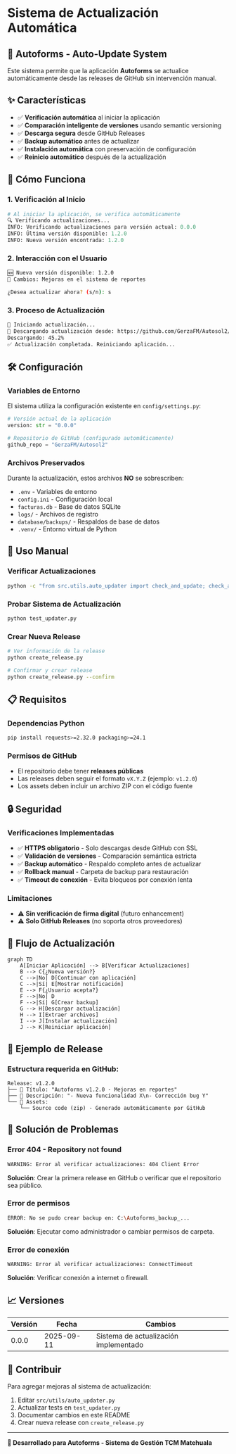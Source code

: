 # Sistema de Actualización Automática

## 🔄 Autoforms - Auto-Update System

Este sistema permite que la aplicación **Autoforms** se actualice automáticamente desde las releases de GitHub sin intervención manual.

## ✨ Características

- ✅ **Verificación automática** al iniciar la aplicación
- ✅ **Comparación inteligente de versiones** usando semantic versioning
- ✅ **Descarga segura** desde GitHub Releases
- ✅ **Backup automático** antes de actualizar
- ✅ **Instalación automática** con preservación de configuración
- ✅ **Reinicio automático** después de la actualización

## 🚀 Cómo Funciona

### 1. Verificación al Inicio
```python
# Al iniciar la aplicación, se verifica automáticamente
🔍 Verificando actualizaciones...
INFO: Verificando actualizaciones para versión actual: 0.0.0
INFO: Última versión disponible: 1.2.0
INFO: Nueva versión encontrada: 1.2.0
```

### 2. Interacción con el Usuario
```bash
🆕 Nueva versión disponible: 1.2.0
📝 Cambios: Mejoras en el sistema de reportes

¿Desea actualizar ahora? (s/n): s
```

### 3. Proceso de Actualización
```bash
🔄 Iniciando actualización...
💾 Descargando actualización desde: https://github.com/GerzaFM/Autosol2/releases/...
Descargando: 45.2%
✅ Actualización completada. Reiniciando aplicación...
```

## 🛠️ Configuración

### Variables de Entorno
El sistema utiliza la configuración existente en `config/settings.py`:

```python
# Versión actual de la aplicación
version: str = "0.0.0"

# Repositorio de GitHub (configurado automáticamente)
github_repo = "GerzaFM/Autosol2"
```

### Archivos Preservados
Durante la actualización, estos archivos **NO** se sobrescriben:

- `.env` - Variables de entorno
- `config.ini` - Configuración local
- `facturas.db` - Base de datos SQLite
- `logs/` - Archivos de registro
- `database/backups/` - Respaldos de base de datos
- `.venv/` - Entorno virtual de Python

## 🔧 Uso Manual

### Verificar Actualizaciones
```bash
python -c "from src.utils.auto_updater import check_and_update; check_and_update()"
```

### Probar Sistema de Actualización
```bash
python test_updater.py
```

### Crear Nueva Release
```bash
# Ver información de la release
python create_release.py

# Confirmar y crear release
python create_release.py --confirm
```

## 📋 Requisitos

### Dependencias Python
```bash
pip install requests>=2.32.0 packaging>=24.1
```

### Permisos de GitHub
- El repositorio debe tener **releases públicas**
- Las releases deben seguir el formato `vX.Y.Z` (ejemplo: `v1.2.0`)
- Los assets deben incluir un archivo ZIP con el código fuente

## 🔒 Seguridad

### Verificaciones Implementadas
- ✅ **HTTPS obligatorio** - Solo descargas desde GitHub con SSL
- ✅ **Validación de versiones** - Comparación semántica estricta
- ✅ **Backup automático** - Respaldo completo antes de actualizar
- ✅ **Rollback manual** - Carpeta de backup para restauración
- ✅ **Timeout de conexión** - Evita bloqueos por conexión lenta

### Limitaciones
- ⚠️ **Sin verificación de firma digital** (futuro enhancement)
- ⚠️ **Solo GitHub Releases** (no soporta otros proveedores)

## 🎯 Flujo de Actualización

```mermaid
graph TD
    A[Iniciar Aplicación] --> B[Verificar Actualizaciones]
    B --> C{¿Nueva versión?}
    C -->|No| D[Continuar con aplicación]
    C -->|Sí| E[Mostrar notificación]
    E --> F{¿Usuario acepta?}
    F -->|No| D
    F -->|Sí| G[Crear backup]
    G --> H[Descargar actualización]
    H --> I[Extraer archivos]
    I --> J[Instalar actualización]
    J --> K[Reiniciar aplicación]
```

## 📝 Ejemplo de Release

### Estructura requerida en GitHub:
```
Release: v1.2.0
├── 📝 Título: "Autoforms v1.2.0 - Mejoras en reportes"
├── 📄 Descripción: "- Nueva funcionalidad X\n- Corrección bug Y"
└── 📎 Assets:
    └── Source code (zip) - Generado automáticamente por GitHub
```

## 🚨 Solución de Problemas

### Error 404 - Repository not found
```bash
WARNING: Error al verificar actualizaciones: 404 Client Error
```
**Solución**: Crear la primera release en GitHub o verificar que el repositorio sea público.

### Error de permisos
```bash
ERROR: No se pudo crear backup en: C:\Autoforms_backup_...
```
**Solución**: Ejecutar como administrador o cambiar permisos de carpeta.

### Error de conexión
```bash
WARNING: Error al verificar actualizaciones: ConnectTimeout
```
**Solución**: Verificar conexión a internet o firewall.

## 📈 Versiones

| Versión | Fecha | Cambios |
|---------|-------|---------|
| 0.0.0   | 2025-09-11 | Sistema de actualización implementado |

## 🤝 Contribuir

Para agregar mejoras al sistema de actualización:

1. Editar `src/utils/auto_updater.py`
2. Actualizar tests en `test_updater.py`
3. Documentar cambios en este README
4. Crear nueva release con `create_release.py`

---

**🔧 Desarrollado para Autoforms - Sistema de Gestión TCM Matehuala**